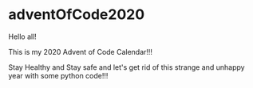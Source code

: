 # adventOfCode2020

Hello all!

This is my 2020 Advent of Code Calendar!!!

Stay Healthy and Stay safe and let's get rid of this strange and unhappy year with some python code!!!
